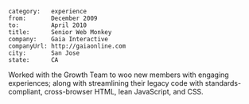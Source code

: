 ~~~
category:   experience
from:       December 2009
to:         April 2010
title:      Senior Web Monkey
company:    Gaia Interactive
companyUrl: http://gaiaonline.com
city:       San Jose
state:      CA
~~~

Worked with the Growth Team to woo new members with engaging experiences; along
with streamlining their legacy code with standards-compliant, cross-browser
HTML, lean JavaScript, and CSS.

